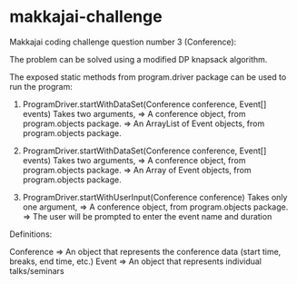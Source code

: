 # makkajai-challenge

Makkajai coding challenge question number 3 (Conference):

The problem can be solved using a modified DP knapsack algorithm.

The exposed static methods from program.driver package can be used to run the program:

1. ProgramDriver.startWithDataSet(Conference conference, Event[] events)
Takes two arguments,
=> A conference object, from program.objects package.
=> An ArrayList of Event objects, from program.objects package. 

2. ProgramDriver.startWithDataSet(Conference conference, Event[] events)
Takes two arguments,
=> A conference object, from program.objects package.
=> An Array of Event objects, from program.objects package. 

3. ProgramDriver.startWithUserInput(Conference conference)
Takes only one argument,
=> A conference object, from program.objects package.
=> The user will be prompted to enter the event name and duration



Definitions:

Conference => An object that represents the conference data (start time, breaks, end time, etc.) 
Event => An object that represents individual talks/seminars 



